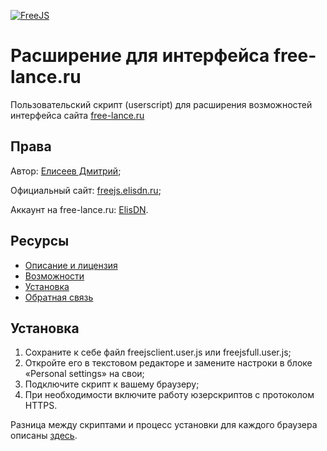 [<img src="http://freejs.elisdn.ru/images/logo.png" alt="FreeJS" />](http://freejs.elisdn.ru)

Расширение для интерфейса free-lance.ru
=======================================================================

Пользовательский скрипт (userscript) для расширения возможностей интерфейса сайта [free-lance.ru](http://www.free-lance.ru)


Права
--------------------------------------

Автор: [Елисеев Дмитрий](http://www.elisdn.ru);

Официальный сайт: [freejs.elisdn.ru](http://freejs.elisdn.ru);

Аккаунт на free-lance.ru: [ElisDN](http://free-lance.ru/users/ElisDN).


Ресурсы
--------------------------------------

- [Описание и лицензия](http://freejs.elisdn.ru/about)
- [Возможности](http://freejs.elisdn.ru/features)
- [Установка](http://freejs.elisdn.ru/download)
- [Обратная связь](http://freejs.elisdn.ru/feedback)


Установка
--------------------------------------

1. Сохраните к себе файл freejsclient.user.js или freejsfull.user.js;
2. Откройте его в текстовом редакторе и замените настроки в блоке «Personal settings» на свои;
3. Подключите скрипт к вашему браузеру;
4. При необходимости включите работу юзерскриптов с протоколом HTTPS.

Разница между скриптами и процесс установки для каждого браузера описаны [здесь](http://freejs.elisdn.ru/download).